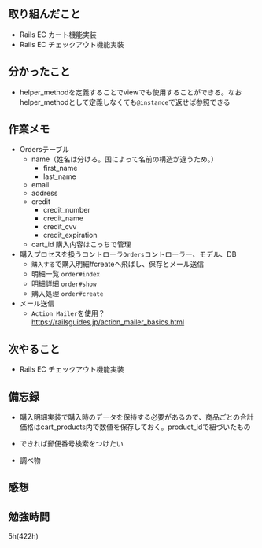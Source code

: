 ## 取り組んだこと
- Rails EC  カート機能実装
- Rails EC  チェックアウト機能実装

## 分かったこと
- helper_methodを定義することでviewでも使用することができる。なおhelper_methodとして定義しなくても`@instance`で返せば参照できる

## 作業メモ
- Ordersテーブル
  - name（姓名は分ける。国によって名前の構造が違うため。）
    - first_name
    - last_name
  - email
  - address
  - credit
    - credit_number
    - credit_name
    - credit_cvv
    - credit_expiration
  - cart_id 購入内容はこっちで管理 
- 購入プロセスを扱うコントローラ`Orders`コントローラー、モデル、DB
  - `購入する`で購入明細#createへ飛ばし、保存とメール送信
  - 明細一覧 `order#index`
  - 明細詳細 `order#show`
  - 購入処理 `order#create`
- メール送信
  - `Action Mailer`を使用？<br>https://railsguides.jp/action_mailer_basics.html

## 次やること
- Rails EC  チェックアウト機能実装

## 備忘録
  - 購入明細実装で購入時のデータを保持する必要があるので、商品ごとの合計価格はcart_products内で数値を保存しておく。product_idで紐づいたもの 
  - できれば郵便番号検索をつけたい

- 調べ物

## 感想

## 勉強時間
5h(422h)